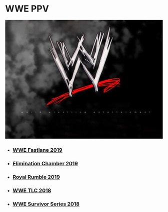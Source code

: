 # WWE PPV

![](logo.jpg)

- ### [WWE Fastlane 2019](2019/WWE-Fastlane-2019/readme.md)

- ### [Elimination Chamber 2019](2019/WWE-Elimination-Chamber-2019/readme.md)

- ### [Royal Rumble 2019](2019/WWE-Royal-Rumble-2019/readme.md)

- ### [WWE TLC 2018](2018/WWE-TLC-2018/readme.md) 

- ### [WWE Survivor Series 2018](2018/WWE-Survivor-Series-2018/readme.md) 